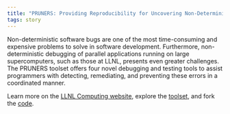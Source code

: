 ```yaml
---
title: "PRUNERS: Providing Reproducibility for Uncovering Non-Deterministic Errors"
tags: story
---
```


Non-deterministic software bugs are one of the most time-consuming and expensive problems to solve in software development. Furthermore, non-deterministic debugging of parallel applications running on large supercomputers, such as those at LLNL, presents even greater challenges. The PRUNERS toolset offers four novel debugging and testing tools to assist programmers with detecting, remediating, and preventing these errors in a coordinated manner.

Learn more on the [LLNL Computing website](https://computing.llnl.gov/projects/pruners), explore the [toolset](https://pruners.github.io/), and fork the [code](https://github.com/PRUNERS).
